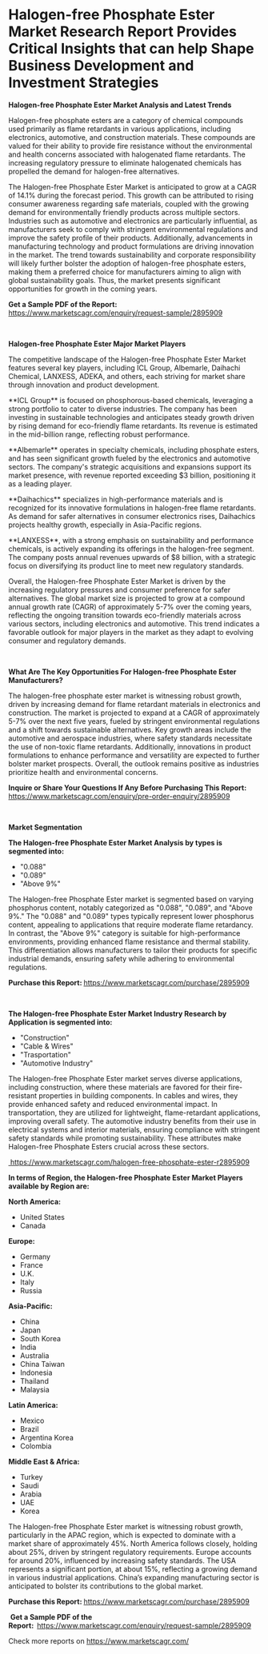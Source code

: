 <p><h1>Halogen-free Phosphate Ester Market Research Report Provides Critical Insights that can help Shape Business Development and Investment Strategies</h1></p><p><strong>Halogen-free Phosphate Ester Market Analysis and Latest Trends</strong></p>
<p><p>Halogen-free phosphate esters are a category of chemical compounds used primarily as flame retardants in various applications, including electronics, automotive, and construction materials. These compounds are valued for their ability to provide fire resistance without the environmental and health concerns associated with halogenated flame retardants. The increasing regulatory pressure to eliminate halogenated chemicals has propelled the demand for halogen-free alternatives.</p><p>The Halogen-free Phosphate Ester Market is anticipated to grow at a CAGR of 14.1% during the forecast period. This growth can be attributed to rising consumer awareness regarding safe materials, coupled with the growing demand for environmentally friendly products across multiple sectors. Industries such as automotive and electronics are particularly influential, as manufacturers seek to comply with stringent environmental regulations and improve the safety profile of their products. Additionally, advancements in manufacturing technology and product formulations are driving innovation in the market. The trend towards sustainability and corporate responsibility will likely further bolster the adoption of halogen-free phosphate esters, making them a preferred choice for manufacturers aiming to align with global sustainability goals. Thus, the market presents significant opportunities for growth in the coming years.</p></p>
<p><strong>Get a Sample PDF of the Report:&nbsp;</strong> <a href="https://www.marketscagr.com/enquiry/request-sample/2895909?utm_campaign=3351&utm_medium=2&utm_source=Github&utm_content=ia&utm_term=15032025&utm_id=halogen-free-phosphate-ester">https://www.marketscagr.com/enquiry/request-sample/2895909</a></p>
<p>&nbsp;</p>
<p><strong>Halogen-free Phosphate Ester Major Market Players</strong></p>
<p><p>The competitive landscape of the Halogen-free Phosphate Ester Market features several key players, including ICL Group, Albemarle, Daihachi Chemical, LANXESS, ADEKA, and others, each striving for market share through innovation and product development.</p><p>**ICL Group** is focused on phosphorous-based chemicals, leveraging a strong portfolio to cater to diverse industries. The company has been investing in sustainable technologies and anticipates steady growth driven by rising demand for eco-friendly flame retardants. Its revenue is estimated in the mid-billion range, reflecting robust performance.</p><p>**Albemarle** operates in specialty chemicals, including phosphate esters, and has seen significant growth fueled by the electronics and automotive sectors. The company's strategic acquisitions and expansions support its market presence, with revenue reported exceeding $3 billion, positioning it as a leading player.</p><p>**Daihachics** specializes in high-performance materials and is recognized for its innovative formulations in halogen-free flame retardants. As demand for safer alternatives in consumer electronics rises, Daihachics projects healthy growth, especially in Asia-Pacific regions.</p><p>**LANXESS**, with a strong emphasis on sustainability and performance chemicals, is actively expanding its offerings in the halogen-free segment. The company posts annual revenues upwards of $8 billion, with a strategic focus on diversifying its product line to meet new regulatory standards.</p><p>Overall, the Halogen-free Phosphate Ester Market is driven by the increasing regulatory pressures and consumer preference for safer alternatives. The global market size is projected to grow at a compound annual growth rate (CAGR) of approximately 5-7% over the coming years, reflecting the ongoing transition towards eco-friendly materials across various sectors, including electronics and automotive. This trend indicates a favorable outlook for major players in the market as they adapt to evolving consumer and regulatory demands.</p></p>
<p>&nbsp;</p>
<p><strong>What Are The Key Opportunities For Halogen-free Phosphate Ester Manufacturers?</strong></p>
<p><p>The halogen-free phosphate ester market is witnessing robust growth, driven by increasing demand for flame retardant materials in electronics and construction. The market is projected to expand at a CAGR of approximately 5-7% over the next five years, fueled by stringent environmental regulations and a shift towards sustainable alternatives. Key growth areas include the automotive and aerospace industries, where safety standards necessitate the use of non-toxic flame retardants. Additionally, innovations in product formulations to enhance performance and versatility are expected to further bolster market prospects. Overall, the outlook remains positive as industries prioritize health and environmental concerns.</p></p>
<p><strong>Inquire or Share Your Questions If Any Before Purchasing This Report:</strong> <a href="https://www.marketscagr.com/enquiry/pre-order-enquiry/2895909?utm_campaign=3351&utm_medium=2&utm_source=Github&utm_content=ia&utm_term=15032025&utm_id=halogen-free-phosphate-ester">https://www.marketscagr.com/enquiry/pre-order-enquiry/2895909</a></p>
<p>&nbsp;</p>
<p><strong>Market Segmentation</strong></p>
<p><strong>The Halogen-free Phosphate Ester Market Analysis by types is segmented into:</strong></p>
<p><ul><li>"0.088"</li><li>"0.089"</li><li>"Above 9%"</li></ul></p>
<p><p>The Halogen-free Phosphate Ester market is segmented based on varying phosphorus content, notably categorized as "0.088", "0.089", and "Above 9%." The "0.088" and "0.089" types typically represent lower phosphorus content, appealing to applications that require moderate flame retardancy. In contrast, the "Above 9%" category is suitable for high-performance environments, providing enhanced flame resistance and thermal stability. This differentiation allows manufacturers to tailor their products for specific industrial demands, ensuring safety while adhering to environmental regulations.</p></p>
<p><strong>Purchase this Report:&nbsp;</strong><a href="https://www.marketscagr.com/purchase/2895909?utm_campaign=3351&utm_medium=2&utm_source=Github&utm_content=ia&utm_term=15032025&utm_id=halogen-free-phosphate-ester">https://www.marketscagr.com/purchase/2895909</a></p>
<p>&nbsp;</p>
<p><strong>The Halogen-free Phosphate Ester Market Industry Research by Application is segmented into:</strong></p>
<p><ul><li>"Construction"</li><li>"Cable & Wires"</li><li>"Trasportation"</li><li>"Automotive Industry"</li></ul></p>
<p><p>The Halogen-free Phosphate Ester market serves diverse applications, including construction, where these materials are favored for their fire-resistant properties in building components. In cables and wires, they provide enhanced safety and reduced environmental impact. In transportation, they are utilized for lightweight, flame-retardant applications, improving overall safety. The automotive industry benefits from their use in electrical systems and interior materials, ensuring compliance with stringent safety standards while promoting sustainability. These attributes make Halogen-free Phosphate Esters crucial across these sectors.</p></p>
<p><a href="https://www.marketscagr.com/halogen-free-phosphate-ester-r2895909?utm_campaign=3351&utm_medium=2&utm_source=Github&utm_content=ia&utm_term=15032025&utm_id=halogen-free-phosphate-ester">&nbsp;https://www.marketscagr.com/halogen-free-phosphate-ester-r2895909</a></p>
<p><strong>In terms of Region, the Halogen-free Phosphate Ester Market Players available by Region are:</strong></p>
<p>
    <p> <strong> North America: </strong>
        <ul>
            <li>United States</li>
            <li>Canada</li>
        </ul>
        </p> 
    <p> <strong> Europe: </strong>
        <ul>
            <li>Germany</li>
            <li>France</li>
            <li>U.K.</li>
            <li>Italy</li>
            <li>Russia</li>
        </ul>
        </p> 
    <p> <strong> Asia-Pacific: </strong>
        <ul>
            <li>China</li>
            <li>Japan</li>
            <li>South Korea</li>
            <li>India</li>
            <li>Australia</li>
            <li>China Taiwan</li>
            <li>Indonesia</li>
            <li>Thailand</li>
            <li>Malaysia</li>
        </ul>
        </p> 
    <p> <strong> Latin America: </strong>
        <ul>
            <li>Mexico</li>
            <li>Brazil</li>
            <li>Argentina Korea</li>
            <li>Colombia</li>
        </ul>
        </p> 
    <p> <strong> Middle East & Africa: </strong>
        <ul>
            <li>Turkey</li>
            <li>Saudi</li>
            <li>Arabia</li>
            <li>UAE</li>
            <li>Korea</li>
        </ul>
    </p>
    </p>
<p><p>The Halogen-free Phosphate Ester market is witnessing robust growth, particularly in the APAC region, which is expected to dominate with a market share of approximately 45%. North America follows closely, holding about 25%, driven by stringent regulatory requirements. Europe accounts for around 20%, influenced by increasing safety standards. The USA represents a significant portion, at about 15%, reflecting a growing demand in various industrial applications. China’s expanding manufacturing sector is anticipated to bolster its contributions to the global market.</p></p>
<p><strong>Purchase this Report: </strong><a href="https://www.marketscagr.com/purchase/2895909?utm_campaign=3351&utm_medium=2&utm_source=Github&utm_content=ia&utm_term=15032025&utm_id=halogen-free-phosphate-ester">https://www.marketscagr.com/purchase/2895909</a></p>
<p>&nbsp;<strong>Get a Sample PDF of the Report:&nbsp;&nbsp;</strong><a href="https://www.marketscagr.com/enquiry/request-sample/2895909?utm_campaign=3351&utm_medium=2&utm_source=Github&utm_content=ia&utm_term=15032025&utm_id=halogen-free-phosphate-ester">https://www.marketscagr.com/enquiry/request-sample/2895909</a></p>
<p><strong></strong></p>
<p>Check more reports on <a href="https://www.marketscagr.com/?utm_campaign=3351&utm_medium=2&utm_source=Github&utm_content=ia&utm_term=15032025&utm_id=halogen-free-phosphate-ester">https://www.marketscagr.com/</a></p>